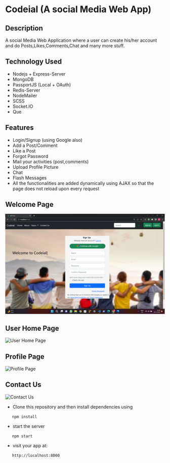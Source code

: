 <!-- do Pull the code and 'npm install' and you are good to go. -->

# Codeial (A social Media Web App)

## Description

A social Media Web Application where a user can create his/her account and do Posts,Likes,Comments,Chat and many more stuff.

## Technology Used

- Nodejs + Express-Server
- MongoDB
- PassportJS (Local + OAuth)
- Redis-Server
- NodeMailer
- SCSS
- Socket.IO
- Que

## Features

- Login/Signup (using Google also)
- Add a Post/Comment
- Like a Post
- Forgot Password
- Mail your activities (post,comments)
- Upload Profile Picture
- Chat
- Flash Messages
- All the functionalities are added dynamically using AJAX so that the page does not reload upon every request

## Welcome Page

![Welcome Page](screenshorts/Screenshot_20221105_011002.png)

## User Home Page

![User Home Page](../../../../D:/vs%20code%20programms/NodeJs/codeial/screenshorts/Screenshot_20221105_012541.png)

## Profile Page

![Profile Page](../../../../D:/vs%20code%20programms/NodeJs/codeial/screenshorts/Screenshot_20221105_012658.png)

## Contact Us

![Contact Us](../../../../D:/vs%20code%20programms/NodeJs/codeial/screenshorts/Screenshot_20221105_012848.png)

- Clone this repository and then install dependencies using

```
   npm install
```

- start the server

```
   npm start
```

- visit your app at:

```
   http://localhost:8000
```
